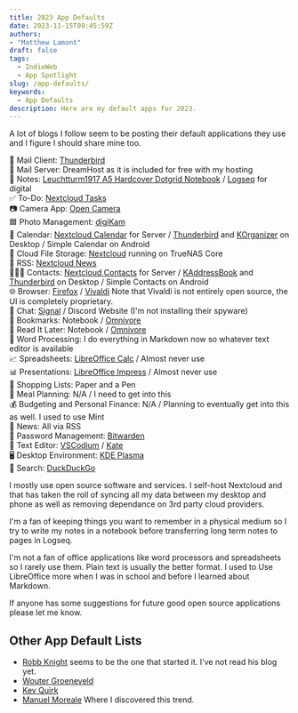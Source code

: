 ```yaml
---
title: 2023 App Defaults
date: 2023-11-15T09:45:59Z
authors: 
- "Matthew Lamont"
draft: false
tags:
  - IndieWeb
  - App Spotlight
slug: /app-defaults/
keywords:
  - App Defaults
description: Here are my default apps for 2023.
---
```


A lot of blogs I follow seem to be posting their default applications they use and I figure I should share mine too.

📨 Mail Client: [Thunderbird](https://www.thunderbird.net)  
📮 Mail Server: DreamHost as it is included for free with my hosting  
📝 Notes: [Leuchtturm1917 A5 Hardcover Dotgrid Notebook](https://www.leuchtturm1917.us/notebook-medium-a5-hardcover-251-numbered-pages-oceandotted.html) / [Logseq](https://logseq.com) for digital  
✅ To-Do: [Nextcloud Tasks](https://apps.nextcloud.com/apps/tasks)  
📷 Camera App: [Open Camera](https://www.opencamera.org.uk)  
🟦 Photo Management: [digiKam](https://www.digikam.org/)  
📆 Calendar: [Nextcloud Calendar](https://apps.nextcloud.com/apps/calendar) for Server / [Thunderbird](https://www.thunderbird.net) and [KOrganizer](https://apps.kde.org/korganizer/) on Desktop / Simple Calendar on Android  
📁 Cloud File Storage: [Nextcloud](https://nextcloud.com) running on TrueNAS Core  
📖 RSS: [Nextcloud News](https://apps.nextcloud.com/apps/news)  
🙍🏻‍♂️ Contacts: [Nextcloud Contacts](https://apps.nextcloud.com/apps/contacts) for Server / [KAddressBook](https://apps.kde.org/kaddressbook/) and [Thunderbird](https://www.thunderbird.net) on Desktop / Simple Contacts on Android  
🌐 Browser: [Firefox](https://www.mozilla.org/en-US/firefox/new/) / [Vivaldi](https://vivaldi.com) Note that Vivaldi is not entirely open source, the UI is completely proprietary.  
💬 Chat: [Signal](https://www.signal.org) / Discord Website (I'm not installing their spyware)  
🔖 Bookmarks: Notebook / [Omnivore](https://omnivore.app)  
📑 Read It Later: Notebook / [Omnivore](https://omnivore.app)  
📜 Word Processing: I do everything in Markdown now so whatever text editor is available  
📈 Spreadsheets: [LibreOffice Calc](https://www.libreoffice.org) / Almost never use  
📊 Presentations: [LibreOffice Impress](https://www.libreoffice.org) / Almost never use  
🛒 Shopping Lists: Paper and a Pen  
🍴 Meal Planning: N/A / I need to get into this  
💰 Budgeting and Personal Finance: N/A / Planning to eventually get into this as well. I used to use Mint  
📰 News: All via RSS  
🔐 Password Management: [Bitwarden](https://bitwarden.com)  
🧮 Text Editor: [VSCodium](https://vscodium.com) / [Kate](https://apps.kde.org/kate/)  
🖥️ Desktop Environment: [KDE Plasma](https://kde.org/plasma-desktop/)  
🔎 Search: [DuckDuckGo](https://duckduckgo.com)  

I mostly use open source software and services. I self-host Nextcloud and that has taken the roll of syncing all my data between my desktop and phone as well as removing dependance on 3rd party cloud providers.

I'm a fan of keeping things you want to remember in a physical medium so I try to write my notes in a notebook before transferring long term notes to pages in Logseq. 

I'm not a fan of office applications like word processors and spreadsheets so I rarely use them. Plain text is usually the better format. I used to Use LibreOffice more when I was in school and before I learned about Markdown.

If anyone has some suggestions for future good open source applications please let me know.

## Other App Default Lists

- [Robb Knight](https://defaults.rknight.me) seems to be the one that started it. I've not read his blog yet.
- [Wouter Groeneveld](https://brainbaking.com/post/2023/11/app-defaults-in-late-2023/)
- [Kev Quirk](https://kevquirk.com/my-default-apps-at-the-end-of-2023)
- [Manuel Moreale](https://manuelmoreale.com/app-defaults) Where I discovered this trend.